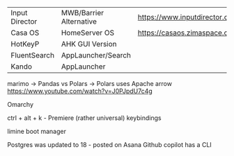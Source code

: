 
|                |                         |                                |
| -------------- | ----------------------- | ------------------------------ |
| Input Director | MWB/Barrier Alternative | https://www.inputdirector.com/ |
| Casa OS        | HomeServer OS           | https://casaos.zimaspace.com/  |
| HotKeyP        | AHK GUI Version         |                                |
| FluentSearch   | AppLauncher/Search      |                                |
| Kando          | AppLauncher             |                                |
marimo -> Pandas vs Polars -> Polars uses Apache arrow
https://www.youtube.com/watch?v=J0PJpdU7c4g

Omarchy

ctrl + alt + k - Premiere (rather universal) keybindings

limine boot manager

Postgres was updated to 18 - posted on Asana
Github copilot has a CLI